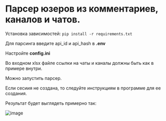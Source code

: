 # Парсер юзеров из комментариев, каналов и чатов.

Установка зависимостей: `pip install -r requirements.txt`

Для парсинга введите api_id и api_hash в **.env**

Настройте **config.ini**

Во входном xlsx файле ссылки на чаты и каналы должны быть как в примере внутри.

Можно запустить парсер.

Если сесиия не создана, то следуйте инструкциям в программе для ее создания.

Результат будет выглядеть примерно так:

![image](https://github.com/pulivilizator/ParserTelegramUsersFL/assets/112427972/92ada226-f30a-405f-a18f-b712361e087d)

